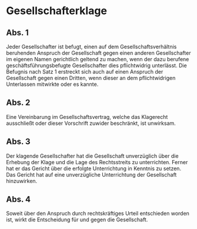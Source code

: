 # Gesellschafterklage



## Abs. 1

 Jeder Gesellschafter ist befugt, einen auf dem Gesellschaftsverhältnis beruhenden Anspruch der Gesellschaft gegen einen anderen Gesellschafter im eigenen Namen gerichtlich geltend zu machen, wenn der dazu berufene geschäftsführungsbefugte Gesellschafter dies pflichtwidrig unterlässt. Die Befugnis nach Satz 1 erstreckt sich auch auf einen Anspruch der Gesellschaft gegen einen Dritten, wenn dieser an dem pflichtwidrigen Unterlassen mitwirkte oder es kannte.

## Abs. 2

 Eine Vereinbarung im Gesellschaftsvertrag, welche das Klagerecht ausschließt oder dieser Vorschrift zuwider beschränkt, ist unwirksam.

## Abs. 3

 Der klagende Gesellschafter hat die Gesellschaft unverzüglich über die Erhebung der Klage und die Lage des Rechtsstreits zu unterrichten. Ferner hat er das Gericht über die erfolgte Unterrichtung in Kenntnis zu setzen. Das Gericht hat auf eine unverzügliche Unterrichtung der Gesellschaft hinzuwirken.

## Abs. 4

 Soweit über den Anspruch durch rechtskräftiges Urteil entschieden worden ist, wirkt die Entscheidung für und gegen die Gesellschaft. 

